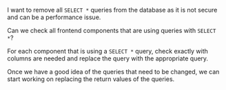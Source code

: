 I want to remove all `SELECT *` queries from the database as it is not secure and can be a performance issue.

Can we check all frontend components that are using queries with `SELECT *`?

For each component that is using a `SELECT *` query, check exactly with columns are needed and replace the query with the appropriate query.

Once we have a good idea of the queries that need to be changed, we can start working on replacing the return values of the queries.